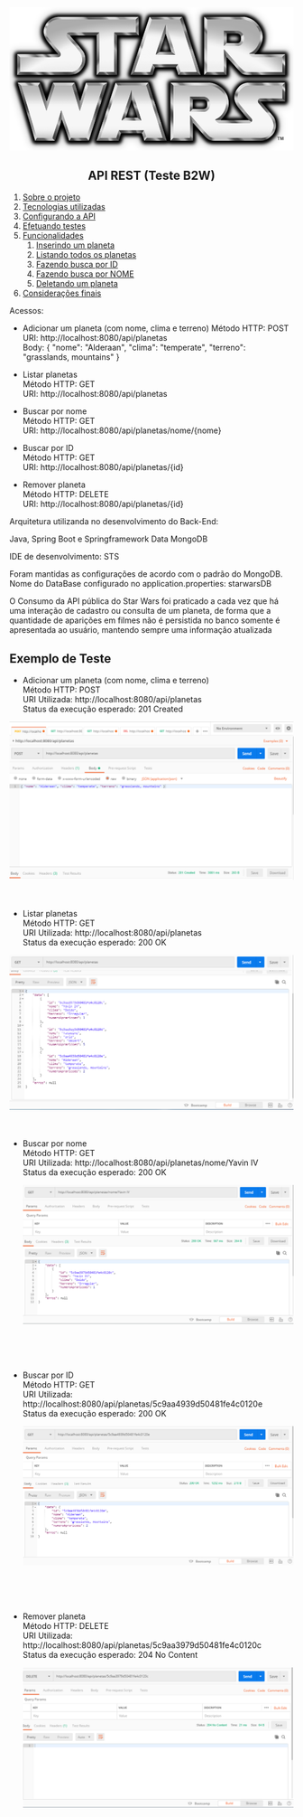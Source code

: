<img src="/docs/Star-Wars-Logo-9.png" alt="Teste" style="max-width:100%;">

<h2 align="center">API REST (Teste B2W)</h2>

<ol>
  <li><a href="#Sobre">Sobre o projeto</a></li>
  <li><a href="#Tecnologias">Tecnologias utilizadas</a></li>
  <li><a href="#Config">Configurando a API</a></li>
  <li><a href="#Testes">Efetuando testes</a></li>
  <li><a href="#Funcionalidades">Funcionalidades</a>
    <ol>
      <li><a href="#Insere">Inserindo um planeta</a></li>
      <li><a href="#Lista">Listando todos os planetas</a></li>
      <li><a href="#buscaid">Fazendo busca por ID</a></li>
      <li><a href="#buscanome">Fazendo busca por NOME</a></li>
      <li><a href="#deleta">Deletando um planeta</a></li>
    </ol>
  </li>
  <li><a href="#final">Considerações finais</a>
</li></ol>

Acessos:
- Adicionar um planeta (com nome, clima e terreno)
        Método HTTP: POST<br/>
	URI:  http://localhost:8080/api/planetas<br/>
	Body: { "nome": "Alderaan", "clima": "temperate", "terreno": "grasslands, mountains" }<br/>

- Listar planetas<br/>
        Método HTTP: GET<br/>
	URI: http://localhost:8080/api/planetas<br/>

- Buscar por nome<br/>
        Método HTTP: GET<br/>
	URI: http://localhost:8080/api/planetas/nome/{nome}<br/>

- Buscar por ID<br/>
        Método HTTP: GET<br/>
	URI: http://localhost:8080/api/planetas/{id}<br/>

- Remover planeta<br/>
        Método HTTP: DELETE<br/>
	URI: http://localhost:8080/api/planetas/{id}<br/>

Arquitetura utilizanda no desenvolvimento do  Back-End:

Java, Spring Boot e Springframework Data MongoDB

IDE de desenvolvimento: STS

Foram mantidas as configurações de acordo com o padrão do MongoDB.
Nome do DataBase configurado no application.properties: starwarsDB

O Consumo da API pública do Star Wars foi praticado a cada vez que há uma interação de cadastro ou consulta de um planeta, de forma que a quantidade de aparições em filmes não é persistida no banco somente é apresentada ao usuário, mantendo sempre uma informação atualizada


<h2>Exemplo de Teste</h2>


- Adicionar um planeta (com nome, clima e terreno)<br/>
Método HTTP: POST<br/>
URI Utilizada: http://localhost:8080/api/planetas<br/>
Status da execução esperado: 201 Created<br/>

<img src="/docs/adicionar_planeta.PNG" alt="Teste" style="max-width:100%;">
<br/>
<br/>
<br/>

- Listar planetas<br/>
        Método HTTP: GET<br/>
	URI Utilizada: http://localhost:8080/api/planetas<br/>
	Status da execução esperado: 200 OK<br/>
	

<img src="/docs/listar-planetas.PNG" alt="Teste" style="max-width:100%;">
<br/>
<br/>
<br/>

- Buscar por nome<br/>
        Método HTTP: GET<br/>
	URI Utilizada: http://localhost:8080/api/planetas/nome/Yavin IV<br/>
	Status da execução esperado: 200 OK<br/>
	
	<img src="/docs/buscar-nome.PNG" alt="Teste" style="max-width:100%;">
<br/>	
<br/>	
<br/>	

- Buscar por ID<br/>
        Método HTTP: GET<br/>
	URI Utilizada: http://localhost:8080/api/planetas/5c9aa4939d50481fe4c0120e<br/>
	Status da execução esperado: 200 OK<br/>
	
	<img src="/docs/bucar-id.PNG" alt="Teste" style="max-width:100%;">
<br/>	
<br/>	
<br/>	

- Remover planeta<br/>
        Método HTTP: DELETE<br/>
	URI Utilizada: http://localhost:8080/api/planetas/5c9aa3979d50481fe4c0120c<br/>
	Status da execução esperado: 204 No Content<br/>
	
	<img src="/docs/remover-planeta.PNG" alt="Teste" style="max-width:100%;">
